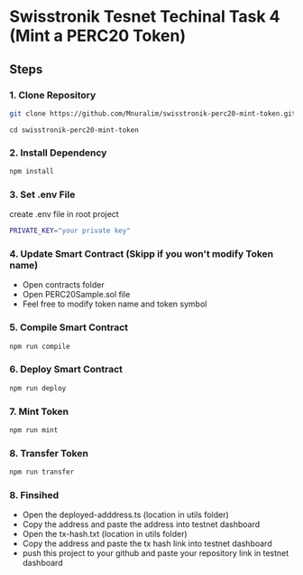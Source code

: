 # Swisstronik Tesnet Techinal Task 4 (Mint a PERC20 Token)

## Steps

### 1. Clone Repository

```bash
git clone https://github.com/Mnuralim/swisstronik-perc20-mint-token.git
```

```
cd swisstronik-perc20-mint-token
```

### 2. Install Dependency

```bash
npm install
```

### 3. Set .env File

create .env file in root project

```bash
PRIVATE_KEY="your private key"
```

### 4. Update Smart Contract (Skipp if you won't modify Token name)

- Open contracts folder
- Open PERC20Sample.sol file
- Feel free to modify token name and token symbol

### 5. Compile Smart Contract

```bash
npm run compile
```

### 6. Deploy Smart Contract

```bash
npm run deploy
```

### 7. Mint Token

```bash
npm run mint
```

### 8. Transfer Token

```bash
npm run transfer
```

### 8. Finsihed

- Open the deployed-adddress.ts (location in utils folder)
- Copy the address and paste the address into testnet dashboard
- Open the tx-hash.txt (location in utils folder)
- Copy the address and paste the tx hash link into testnet dashboard
- push this project to your github and paste your repository link in testnet dashboard
